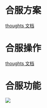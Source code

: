 # 合服方案
[thoughts 文档](https://thoughts.teambition.com/workspaces/5ef1a751f60ea9001bd606cc/docs/5dfdc93de8307b00012b9a9c)

# 合服操作
[thoughts 文档](https://thoughts.teambition.com/workspaces/5dfb64dfdd03ff001360619e/docs/5ed758bd580f4f00016554c6)

# 合服功能
![](https://cdn.nlark.com/yuque/0/2024/png/43288467/1712655976113-d60c376b-258f-4108-8f26-3be3101be418.png)

